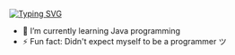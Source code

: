 [![Typing SVG](https://readme-typing-svg.demolab.com/?lines=Hello+I'm+Glen+Brian+Decado,;Saint+Louis+University,+Baguio;Information+Technology+Student)](https://git.io/typing-svg)
- 🌱 I’m currently learning Java programming 
- ⚡ Fun fact: Didn't expect myself to be a programmer ツ

